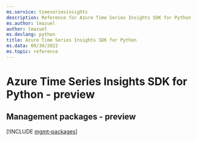 ```yaml
---
ms.service: timeseriesinsights
description: Reference for Azure Time Series Insights SDK for Python
ms.author: lmazuel
author: lmazuel
ms.devlang: python
title: Azure Time Series Insights SDK for Python
ms.data: 09/30/2022
ms.topic: reference
---
```

# Azure Time Series Insights SDK for Python - preview

## Management packages - preview
[!INCLUDE [mgmt-packages](time-series-insights-mgmt-index.md)]